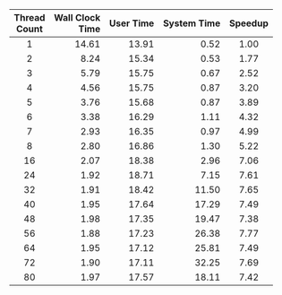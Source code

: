 |Thread<br>Count|Wall Clock<br>Time|User Time|System Time|Speedup|
|:--:|--:|--:|--:|:--:|
|1|14.61|13.91| 0.52|1.00|
|2| 8.24|15.34| 0.53| 1.77|
|3| 5.79|15.75| 0.67| 2.52|
|4| 4.56|15.75| 0.87| 3.20|
|5| 3.76|15.68| 0.87| 3.89|
|6| 3.38|16.29| 1.11| 4.32|
|7| 2.93|16.35| 0.97| 4.99|
|8| 2.80|16.86| 1.30| 5.22|
|16| 2.07|18.38| 2.96| 7.06|
|24| 1.92|18.71| 7.15| 7.61|
|32| 1.91|18.42|11.50| 7.65|
|40| 1.95|17.64|17.29| 7.49|
|48| 1.98|17.35|19.47| 7.38|
|56| 1.88|17.23|26.38| 7.77|
|64| 1.95|17.12|25.81| 7.49|
|72| 1.90|17.11|32.25| 7.69|
|80| 1.97|17.57|18.11| 7.42|

